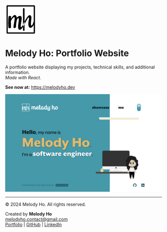 ![Melody Ho logo](readme/logo.webp)

# Melody Ho: Portfolio Website

A portfolio website displaying my projects, technical skills, and additional information.  
*Made with React.*

**See now at:** <https://melodyho.dev>

![Melody Ho portfolio website screenshot](/readme/screenshot.webp)

---

© 2024 Melody Ho. All rights reserved.

Created by **Melody Ho**  
<melodyho.contact@gmail.com>  
[Portfolio](https://www.melodyho.dev) | [GitHub](https://www.github.com/melody-ho) | [LinkedIn](https://www.linkedin.com/in/melodyho-dev)

